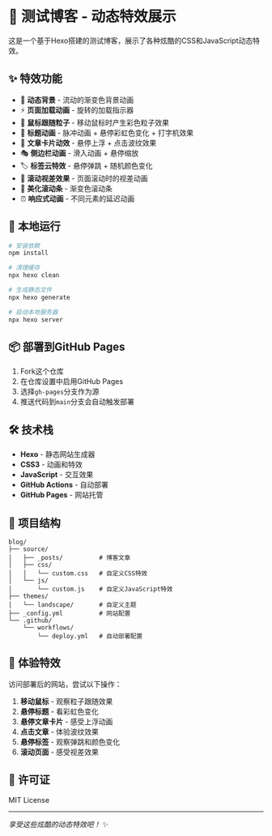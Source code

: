 # 🎨 测试博客 - 动态特效展示

这是一个基于Hexo搭建的测试博客，展示了各种炫酷的CSS和JavaScript动态特效。

## ✨ 特效功能

- 🌈 **动态背景** - 流动的渐变色背景动画
- ⚡ **页面加载动画** - 旋转的加载指示器
- 🎯 **鼠标跟随粒子** - 移动鼠标时产生彩色粒子效果
- 🎪 **标题动画** - 脉冲动画 + 悬停彩虹色变化 + 打字机效果
- 📱 **文章卡片动效** - 悬停上浮 + 点击波纹效果
- 🎭 **侧边栏动画** - 滑入动画 + 悬停缩放
- 🏷️ **标签云特效** - 悬停弹跳 + 随机颜色变化
- 📜 **滚动视差效果** - 页面滚动时的视差动画
- 🎨 **美化滚动条** - 渐变色滚动条
- ⏰ **响应式动画** - 不同元素的延迟动画

## 🚀 本地运行

```bash
# 安装依赖
npm install

# 清理缓存
npx hexo clean

# 生成静态文件
npx hexo generate

# 启动本地服务器
npx hexo server
```

## 📦 部署到GitHub Pages

1. Fork这个仓库
2. 在仓库设置中启用GitHub Pages
3. 选择`gh-pages`分支作为源
4. 推送代码到`main`分支会自动触发部署

## 🛠️ 技术栈

- **Hexo** - 静态网站生成器
- **CSS3** - 动画和特效
- **JavaScript** - 交互效果
- **GitHub Actions** - 自动部署
- **GitHub Pages** - 网站托管

## 📁 项目结构

```
blog/
├── source/
│   ├── _posts/          # 博客文章
│   ├── css/
│   │   └── custom.css   # 自定义CSS特效
│   └── js/
│       └── custom.js    # 自定义JavaScript特效
├── themes/
│   └── landscape/       # 自定义主题
├── _config.yml          # 网站配置
└── .github/
    └── workflows/
        └── deploy.yml   # 自动部署配置
```

## 🎯 体验特效

访问部署后的网站，尝试以下操作：

1. **移动鼠标** - 观察粒子跟随效果
2. **悬停标题** - 看彩虹色变化
3. **悬停文章卡片** - 感受上浮动画
4. **点击文章** - 体验波纹效果
5. **悬停标签** - 观察弹跳和颜色变化
6. **滚动页面** - 感受视差效果

## 📝 许可证

MIT License

---

*享受这些炫酷的动态特效吧！* ✨
